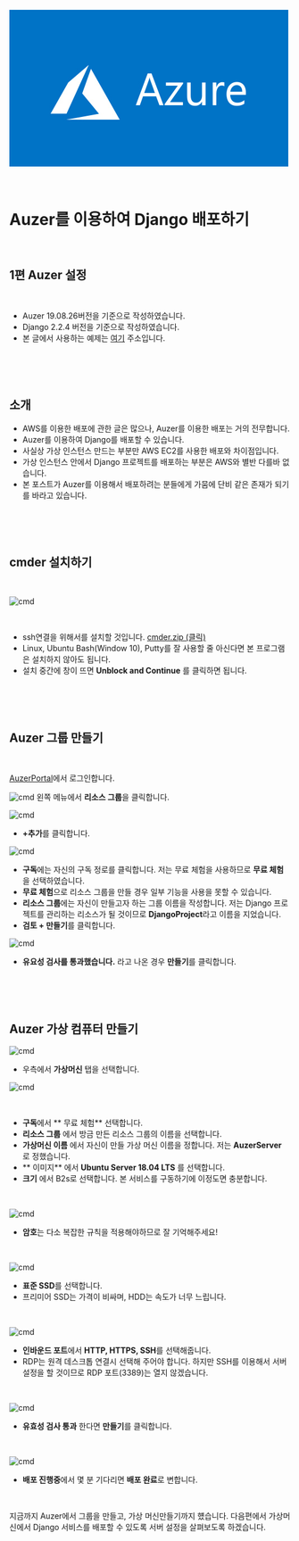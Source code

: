 ![cmd](https://github.com/KoEonYack/PracticeCoding/blob/master/Article/Web/0.jpg?raw=true)

<br />

# Auzer를 이용하여 Django 배포하기

<br />

## 1편 Auzer 설정

<br />

* Auzer 19.08.26버전을 기준으로 작성하였습니다. 
* Django 2.2.4 버전을 기준으로 작성하였습니다. 
* 본 글에서 사용하는 예제는 [여기](https://github.com/KoEonYack/Everyone-Exercise)  주소입니다.

<br />
<br />
<br />


## 소개
- AWS를 이용한 배포에 관한 글은 많으나, Auzer를 이용한 배포는 거의 전무합니다. 
- Auzer를 이용하여 Django를 배포할 수 있습니다. 
- 사실상 가상 인스턴스 만드는 부분만 AWS EC2를 사용한 배포와 차이점입니다. 
- 가상 인스턴스 안에서 Django 프로젝트를 배포하는 부분은 AWS와 별반 다를바 없습니다.  
- 본 포스트가 Auzer를 이용해서 배포하려는 분들에게 가뭄에 단비 같은 존재가 되기를 바라고 있습니다.

<br />
<br />
<br />

## cmder 설치하기

<br />

![cmd](http://t1.daumcdn.net/thumb/R1024x0/?fname=https://github.com/KoEonYack/PracticeCoding/blob/master/Article/Web/1.JPG?raw=true)

<br />

- ssh연결을 위해서를 설치할 것입니다. [cmder.zip (클릭)](https://github.com/cmderdev/cmder/releases/download/v1.3.2/cmder.zip) 
- Linux, Ubuntu Bash(Window 10), Putty를 잘 사용할 줄 아신다면 본 프로그램은 설치하지 않아도 됩니다.
- 설치 중간에 창이 뜨면 __Unblock and Continue__ 를 클릭하면 됩니다. 

<br />
<br />
<br />

## Auzer 그룹 만들기

<br />

[AuzerPortal](https://portal.azure.com/)에서 로그인합니다.

![cmd](http://t1.daumcdn.net/thumb/R1024x0/?fname=https://github.com/KoEonYack/PracticeCoding/blob/master/Article/Web/2.JPG?raw=true)
왼쪽 메뉴에서 **리소스 그룹**을 클릭합니다.

![cmd](http://t1.daumcdn.net/thumb/R1024x0/?fname=https://github.com/KoEonYack/PracticeCoding/blob/master/Article/Web/3.jpg?raw=true)
- **+추가**를 클릭합니다.

![cmd](http://t1.daumcdn.net/thumb/R1024x0/?fname=https://github.com/KoEonYack/PracticeCoding/blob/master/Article/Web/4.jpg?raw=true)
- **구독**에는 자신의 구독 정로를 클릭합니다. 저는 무료 체험을 사용하므로 **무료 체험**을 선택하였습니다.
- **무료 체험**으로 리소스 그룹을 만들 경우 일부 기능을 사용을 못할 수 있습니다.
- **리소스 그룹**에는 자신이 만들고자 하는 그룹 이름을 작성합니다. 저는 Django 프로젝트를 관리하는 리소스가 될 것이므로 **DjangoProject**라고 이름을 지었습니다. 
- **검토 + 만들기**를 클릭합니다. 

![cmd](http://t1.daumcdn.net/thumb/R1024x0/?fname=https://github.com/KoEonYack/PracticeCoding/blob/master/Article/Web/5.JPG?raw=true)
- **유요성 검사를 통과했습니다.** 라고 나온 경우 **만들기**를 클릭합니다.

<br />
<br />
<br />

## Auzer 가상 컴퓨터 만들기
![cmd](http://t1.daumcdn.net/thumb/R1024x0/?fname=https://github.com/KoEonYack/PracticeCoding/blob/master/Article/Web/6.jpg?raw=true)
- 우측에서 **가상머신** 탭을 선택합니다.

![cmd](http://t1.daumcdn.net/thumb/R1024x0/?fname=https://github.com/KoEonYack/PracticeCoding/blob/master/Article/Web/7.jpg?raw=true)

<br />

- **구독**에서 ** 무료 체험** 선택합니다.
- **리소스 그룹** 에서 방금 만든 리소스 그룹의 이름을 선택합니다. 
- **가상머신 이름** 에서 자신이 만들 가상 머신 이름을 정합니다. 저는 **AuzerServer** 로 정했습니다.
- ** 이미지** 에서 **Ubuntu Server 18.04 LTS** 를 선택합니다.
- **크기** 에서 B2s로 선택합니다. 본 서비스를 구동하기에 이정도면 충분합니다. 

<br />

![cmd](http://t1.daumcdn.net/thumb/R1024x0/?fname=https://github.com/KoEonYack/PracticeCoding/blob/master/Article/Web/8.JPG?raw=true)
- **암호**는 다소 복잡한 규칙을 적용해야하므로 잘 기억해주세요!

<br />

![cmd](http://t1.daumcdn.net/thumb/R1024x0/?fname=https://github.com/KoEonYack/PracticeCoding/blob/master/Article/Web/9.jpg?raw=true)
- **표준 SSD**를 선택합니다.
- 프리미어 SSD는 가격이 비싸며, HDD는 속도가 너무 느립니다.

<br />

![cmd](http://t1.daumcdn.net/thumb/R1024x0/?fname=https://github.com/KoEonYack/PracticeCoding/blob/master/Article/Web/10.jpg?raw=true)
- **인바운드 포트**에서 **HTTP, HTTPS, SSH**를 선택해줍니다.
- RDP는 원격 데스크톱 연결시 선택해 주어야 합니다. 하지만 SSH를 이용해서 서버 설정을 할 것이므로 RDP 포트(3389)는 열지 않겠습니다. 

<br />

![cmd](http://t1.daumcdn.net/thumb/R1024x0/?fname=https://github.com/KoEonYack/PracticeCoding/blob/master/Article/Web/11.jpg?raw=true)
- **유효성 검사 통과** 한다면 **만들기**를 클릭합니다.

<br />

![cmd](https://t1.daumcdn.net/thumb/R1024x0/?fname=https://github.com/KoEonYack/PracticeCoding/blob/master/Article/Web/12.jpg?raw=true)
- **배포 진행중**에서 몇 분 기다리면 **배포 완료**로 변합니다.

<br />

지금까지 Auzer에서 그룹을 만들고, 가상 머신만들기까지 헀습니다.
다음편에서 가상머신에서 Django 서비스를 배포할 수 있도록 서버 설정을 살펴보도록 하겠습니다. 

<br />
<br />
<br />
